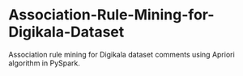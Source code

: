 # Association-Rule-Mining-for-Digikala-Dataset
Association rule mining for Digikala dataset comments using Apriori algorithm in PySpark.

